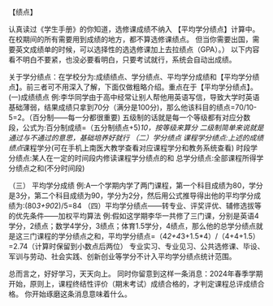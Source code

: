 【绩点】
 
认真读过《学生手册》的你知道，选修课成绩不纳入 【平均学分绩点】计算中。
在校期间的所有需要用到成绩的地方，都不算选修课绩点。
但当你需要出国，需要英文成绩单的时候，可以选择性的选选修课加上去拉绩点（GPA）。）
以下内容看不明白不要紧，也没必要看明白，只要考试就行，系统会自动出成绩。

关于学分绩点：在学校分为:成绩绩点、学分绩点、平均学分成绩和【平均学分绩点】。前三者可不用深入了解，下面仅做粗略介绍。重点在于【平均学分绩点】。
(一)成绩绩点
例:李华同学由于高中经常让别人帮他用英语写信，导致大学时英语基础薄弱，结果成绩只拿到70分（满分是100分)，那么他该科目的绩点=70/10-5=2。（百分制——每一分都很重要)
五级制的话就是每一个等级都有对应分数段，公式为:百分制成绩=（五分制绩点+5)*10，按等级来算分
二级制简单来说就是通过与不通过的意思，基础培养好就行
（二）学分绩点
课程学分绩点:上述的成绩绩点*课程学分(可在手机上南医大教学查看对应课程学分和教务系统查看)
时段学分绩点:某人在一定的时间段内修读课程学分绩点的和
总学分绩点:全部课程所得学分绩点之和(不分时间段)
 
（三）	平均学分成绩
例:A一个学期内学了两门课程，第一个科目成绩为80，学分是3分，第二个科目成绩为90，学分为2分，然后用公式推导得出他的平均学分成绩为:(80*3+90*2)/5=84
（四）平均学分绩点——转专业、评奖评优、辅修选拔等的优先条件——加权平均算法
例:假如这学期李华一共修了三门课，分别是英语4学分，2绩点；数学4学分，3绩点；体育1.5学分，4绩点，那么他的总学分绩点就是这三门课程的学分绩点之和，平均学分绩点=（4*2+4*3+1.5*4）/（4+4+1.5）=2.74（计算时保留到小数点后两位）
专业实习、专业见习、公共选修课、毕设、军训与劳动、社会实践、创新创业等学分不计入平均学分绩点统计范围。

总而言之，好好学习，天天向上。
同时你留意到这样一条消息：2024年春季学期开始，原则上，课程终结性评价（期末考试）成绩合格的，才判定课程总评成绩合格。
你开始琢磨这条消息意味着什么。
 

